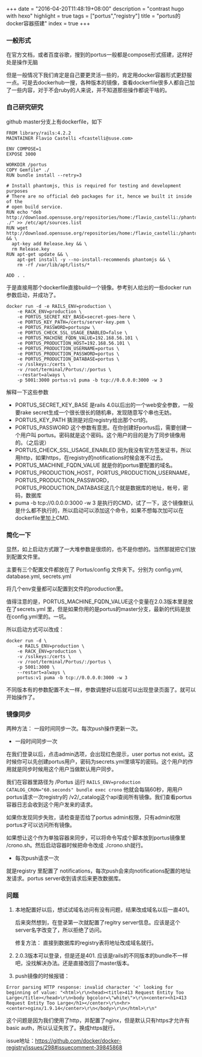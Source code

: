 +++
date = "2016-04-20T11:48:19+08:00"
description = "contrast hugo with hexo"
highlight = true
tags = ["portus","registry"]
title = "portus的docker容器搭建"
index = true
+++

### 一般形式

在官方文档，或者百度谷歌，搜到的portus一般都是compose形式搭建，这样好处是操作无脑

但是一般情况下我们肯定是自己要更灵活一些的，肯定用docker容器形式更舒服一点。可是去dockerhub一搜，各种版本的镜像，查看dockerfile很多人都自己加了一些内容，对于不会ruby的人来说，并不知道那些操作都说干啥的。

### 自己研究研究

github master分支上有dockerfile，如下
```
FROM library/rails:4.2.2
MAINTAINER Flavio Castelli <fcastelli@suse.com>

ENV COMPOSE=1
EXPOSE 3000

WORKDIR /portus
COPY Gemfile* ./
RUN bundle install --retry=3

# Install phantomjs, this is required for testing and development purposes
# There are no official deb packages for it, hence we built it inside of the
# open build service.
RUN echo "deb http://download.opensuse.org/repositories/home:/flavio_castelli:/phantomjs/Debian_8.0/ ./" >> /etc/apt/sources.list
RUN wget http://download.opensuse.org/repositories/home:/flavio_castelli:/phantomjs/Debian_8.0/Release.key && \
  apt-key add Release.key && \
  rm Release.key
RUN apt-get update && \
    apt-get install -y --no-install-recommends phantomjs && \
    rm -rf /var/lib/apt/lists/*

ADD . .
```

于是直接用那个dockerfile直接build一个镜像。参考别人给出的一些docker run参数启动，并成功了。

```
docker run -d -e RAILS_ENV=production \
	-e RACK_ENV=production \
	-e PORTUS_SECRET_KEY_BASE=secret-goes-here \
	-e PORTUS_KEY_PATH=/certs/server-key.pem \
	-e PORTUS_PASSWORD=portuspw \
	-e PORTUS_CHECK_SSL_USAGE_ENABLED=false \
	-e PORTUS_MACHINE_FQDN_VALUE=192.168.56.101 \
	-e PORTUS_PRODUCTION_HOST=192.168.56.101 \
	-e PORTUS_PRODUCTION_USERNAME=portus \
	-e PORTUS_PRODUCTION_PASSWORD=portus \
	-e PORTUS_PRODUCTION_DATABASE=portus \
	-v /sslkeys:/certs \
	-v /root/terminal/Portus/:/portus \
	--restart=always \
	-p 5001:3000 portus:v1 puma -b tcp://0.0.0.0:3000 -w 3
```

解释一下这些参数

* PORTUS_SECRET_KEY_BASE 是rails 4.0以后出的一个web安全参数，一般要rake secret生成一个很长很长的随机串，发现随意写个串也无妨。
* PORTUS_KEY_PATH 猜测是对应registry给出那个crt的。
* PORTUS_PASSWORD 这个参数有意思。在你创建好portus后，需要创建一个用户叫 portus。密码就是这个密码。这个用户的目的是为了同步镜像用的。（之后说）
* PORTUS_CHECK_SSL_USAGE_ENABLED 因为我没有官方签发证书，所以用http，如果https，在registry的notifications时候会发不过去。
* PORTUS_MACHINE_FQDN_VALUE 就是你的portus要配置的域名。
* PORTUS_PRODUCTION_HOST，PORTUS_PRODUCTION_USERNAME，PORTUS_PRODUCTION_PASSWORD，PORTUS_PRODUCTION_DATABASE这几个就是数据库的地址，帐号，密码，数据库
* puma -b tcp://0.0.0.0:3000 -w 3 是执行的CMD，试了一下，这个镜像默认是什么都不执行的，所以启动可以添加这个命令，如果不想每次加可以在dockerfile里加上CMD.

### 简化一下

显然，如上启动方式跟了一大堆参数是很烦的，也不是你想的。当然那就把它们放到配置文件里。

主要有三个配置文件都放在了 Portus/config 文件夹下。分别为 config.yml, database.yml, secrets.yml

将几个env变量都可以配置到文件的production里。

值得注意的是，PORTUS_MACHINE_FQDN_VALUE这个变量在2.0.3版本里是放在了secrets.yml 里，但是如果你用的是portus的master分支，最新的代码是放在config.yml里的。一坑。

所以启动方式可以改成：

```
docker run -d \
	-e RAILS_ENV=production \
	-e RACK_ENV=production \
	-v /sslkeys:/certs \
	-v /root/terminal/Portus/:/portus \
	-p 5001:3000 \
	--restart=always \
	portus:v1 puma -b tcp://0.0.0.0:3000 -w 3
```

不同版本有的参数配置不太一样，参数调整好以后就可以出现登录页面了。就可以开始操作了。

### 镜像同步

两种方法： 一段时间同步一次。每次push操作更新一次。

* 一段时间同步一次

在我们登录以后，点击admin选项，会出现红色提示，user portus not exist。这时候你可以先创建portus用户，密码为secrets.yml里填写的密码。这个用户的作用就是同步时候用这个用户当做默认用户同步。

我们在容器里路径为 /Portus 运行 `RAILS_ENV=production CATALOG_CRON="60.seconds" bundle exec crono` 他就会每隔60秒，用用户portus请求一次registry的 /v2/_catalog这个api查阅所有镜像。我们查看portus 容器日志会收到这个用户发来的请求。

如果你发现同步失败，请检查是否给了portus admin权限，只有admin权限portus才可以访问所有镜像。

如果想让这个作为单独容器来同步，可以将命令写成个脚本放到portus镜像里 /crono.sh。然后启动容器时候把命令改成 ./crono.sh就行。

* 每次push请求一次

就是registry 里配置了 notifications，每次push会来向notifications配置的地址发请求。portus server收到请求后来更改数据库。



### 问题

1. 本地配置好以后，想试试域名访问有没有问题，结果改成域名以后一直401。

	后来突然想到，在登录第一次就配置了regitry server信息。应该是这个server名字改变了，所以拒绝了访问。

	修复方法： 直接到数据库的registry表将地址改成域名就行。
2. 2.0.3版本可以登录，但是还是401. 应该是rails的不同版本的bundle不一样吧，没找解决办法。还是直接改回了master版本。
3. push镜像的时候报错：
```
Error parsing HTTP response: invalid character '<' looking for beginning of value: "<html>\r\n<head><title>413 Request Entity Too Large</title></head>\r\n<body bgcolor=\"white\">\r\n<center><h1>413 Request Entity Too Large</h1></center>\r\n<hr><center>nginx/1.9.14</center>\r\n</body>\r\n</html>\r\n"
```

这个问题是因为我们使用了http，并配置了nginx，但是默认只有https才允许有basic auth，所以认证失败了。换成https就行。

issue地址：https://github.com/docker/docker-registry/issues/298#issuecomment-39845868

